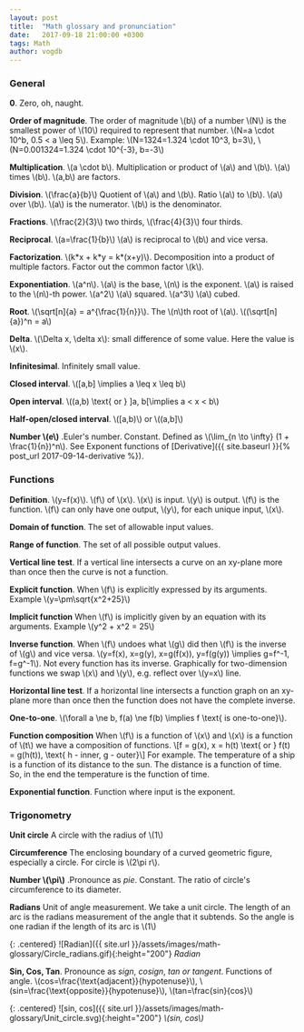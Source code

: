 ```yaml
---
layout: post
title:  "Math glossary and pronunciation"
date:   2017-09-18 21:00:00 +0300
tags: Math
author: vogdb
---
```


### General

<!-- TODO Units, conversation of Units. Significant numbers, Системы счисления. Четные/нечетные/натуральные/действительные(rational, irrational), greek numbers.
-->
**0**. Zero, oh, naught.

**Order of magnitude**. The order of magnitude \\(b\\) of a number \\(N\\) is the smallest power of \\(10\\) required to represent that number. \\(N=a \cdot 10^b, 0.5 < a \leq 5\\). Example: \\(N=1324=1.324 \cdot 10^3, b=3\\), \\(N=0.001324=1.324 \cdot 10^{-3}, b=-3\\)

**Multiplication**. \\(a \cdot b\\). Multiplication or product of \\(a\\) and \\(b\\). \\(a\\) times \\(b\\). \\(a,b\\) are factors.

**Division**. \\(\frac{a}{b}\\) Quotient of \\(a\\) and \\(b\\). Ratio \\(a\\) to \\(b\\). \\(a\\) over \\(b\\). \\(a\\) is the numerator. \\(b\\) is the denominator.

**Fractions**. \\(\frac{2}{3}\\) two thirds, \\(\frac{4}{3}\\) four thirds.

**Reciprocal**. \\(a=\frac{1}{b}\\) \\(a\\) is reciprocal to \\(b\\) and vice versa.

**Factorization**. \\(k\*x + k\*y = k\*(x+y)\\). Decomposition into a product of multiple factors. Factor out the common factor \\(k\\).

**Exponentiation**. \\(a^n\\). \\(a\\) is the base, \\(n\\) is the exponent. \\(a\\) is raised to the \\(n\\)-th power. \\(a^2\\) \\(a\\) squared. \\(a^3\\) \\(a\\) cubed.

**Root**. \\(\sqrt[n]{a} = a^{\frac{1}{n}}\\). The \\(n\\)th root of \\(a\\). \\((\sqrt[n]{a})^n = a\\)

**Delta**. \\(\Delta x, \delta x\\): small difference of some value. Here the value is \\(x\\).

**Infinitesimal**. Infinitely small value.

**Closed interval**. \\([a,b] \implies a \leq x \leq b\\)

**Open interval**. \\((a,b) \text{ or } ]a, b[\implies a < x < b\\)

**Half-open/closed interval**. \\([a,b)\\) or \\((a,b]\\)

**Number \\(e\\)** .Euler's number. Constant. Defined as \\(\lim_{n \to \infty} (1 + \frac{1}{n})^n\\). See Exponent functions of [Derivative]({{ site.baseurl }}{% post_url 2017-09-14-derivative %}).

### Functions
**Definition**. \\(y=f(x)\\). \\(f\\) of \\(x\\). \\(x\\) is input. \\(y\\) is output. \\(f\\) is the function. \\(f\\) can only have one output, \\(y\\), for each unique input, \\(x\\).

**Domain of function**. The set of allowable input values.

**Range of function**. The set of all possible output values.

**Vertical line test**. If a vertical line intersects a curve on an xy-plane more than once then the curve is not a function.

**Explicit function**. When \\(f\\) is explicitly expressed by its arguments. Example \\(y=\pm\sqrt{x^2+25}\\)

**Implicit function** When \\(f\\) is implicitly given by an equation with its arguments. Example \\(y^2 + x^2 = 25\\)

**Inverse function**. When \\(f\\) undoes what \\(g\\) did then \\(f\\) is the inverse of \\(g\\) and vice versa. \\(y=f(x), x=g(y), x=g(f(x)), y=f(g(y)) \implies g=f^-1, f=g^-1\\). Not every function has its inverse. Graphically for two-dimension functions we swap \\(x\\) and \\(y\\), e.g. reflect over \\(y=x\\) line.

**Horizontal line test**. If a horizontal line intersects a function graph on an xy-plane more than once then the function does not have the complete inverse.

**One-to-one**. \\(\forall a \ne b, f(a) \ne f(b) \implies f \text{ is one-to-one}\\).

**Function composition** When \\(f\\) is a function of \\(x\\) and \\(x\\) is a function of \\(t\\) we have a composition of functions.
\\[f = g(x), x = h(t) \text{ or } f(t) = g(h(t)), \text{ h - inner, g - outer}\\]
For example. The temperature of a ship is a function of its distance to the sun. The distance is a function of time. So, in the end the temperature is the function of time.

**Exponential function**. Function where input is the exponent.

### Trigonometry
**Unit circle** A circle with the radius of \\(1\\)

**Circumference** The enclosing boundary of a curved geometric figure, especially a circle. For circle is \\(2\pi r\\).

**Number \\(\pi\\)** .Pronounce as *pie*. Constant. The ratio of circle's circumference to its diameter.

**Radians** Unit of angle measurement. We take a unit circle. The length of an arc is the radians measurement of the angle that it subtends. So the angle is one radian if the length of its arc is \\(1\\)

{: .centered}
![Radian]({{ site.url }}/assets/images/math-glossary/Circle_radians.gif){:height="200"}
*Radian*

**Sin, Cos, Tan**. Pronounce as *sign*, *cosign*, *tan or tangent*. Functions of angle. \\(cos=\frac{\text{adjacent}}{hypotenuse}\\), \\(sin=\frac{\text{opposite}}{hypotenuse}\\), \\(tan=\frac{sin}{cos}\\)

{: .centered}
![sin, cos]({{ site.url }}/assets/images/math-glossary/Unit_circle.svg){:height="200"}
*\\(sin, cos\\)*
